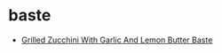 # baste

 * [Grilled Zucchini With Garlic And Lemon Butter Baste](../index/g/grilled-zucchini-with-garlic-and-lemon-butter-baste-235356.json)
